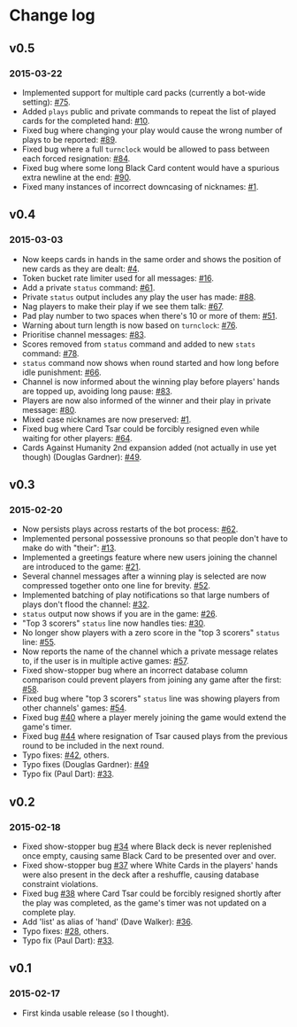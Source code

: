 # Change log

## v0.5
### 2015-03-22
* Implemented support for multiple card packs (currently a bot-wide setting): [#75](https://github.com/grifferz/pah-irc/issues/75).
* Added `plays` public and private commands to repeat the list of played cards for the completed hand: [#10](https://github.com/grifferz/pah-irc/issues/10).
* Fixed bug where changing your play would cause the wrong number of plays to be reported: [#89](https://github.com/grifferz/pah-irc/issues/89).
* Fixed bug where a full `turnclock` would be allowed to pass between each forced resignation: [#84](https://github.com/grifferz/pah-irc/issues/84).
* Fixed bug where some long Black Card content would have a spurious extra newline at the end: [#90](https://github.com/grifferz/pah-irc/issues/90).
* Fixed many instances of incorrect downcasing of nicknames: [#1](https://github.com/grifferz/pah-irc/issues/1).

## v0.4
### 2015-03-03
* Now keeps cards in hands in the same order and shows the position of new cards as they are dealt: [#4](https://github.com/grifferz/pah-irc/issues/4).
* Token bucket rate limiter used for all messages: [#16](https://github.com/grifferz/pah-irc/issues/16).
* Add a private `status` command: [#61](https://github.com/grifferz/pah-irc/issues/61).
* Private `status` output includes any play the user has made: [#88](https://github.com/grifferz/pah-irc/issues/88).
* Nag players to make their play if we see them talk: [#67](https://github.com/grifferz/pah-irc/issues/67).
* Pad play number to two spaces when there's 10 or more of them: [#51](https://github.com/grifferz/pah-irc/issues/51).
* Warning about turn length is now based on `turnclock`: [#76](https://github.com/grifferz/pah-irc/issues/76).
* Prioritise channel messages: [#83](https://github.com/grifferz/pah-irc/issues/83).
* Scores removed from `status` command and added to new `stats` command: [#78](https://github.com/grifferz/pah-irc/issues/78).
* `status` command now shows when round started and how long before idle punishment: [#66](https://github.com/grifferz/pah-irc/issues/66).
* Channel is now informed about the winning play before players' hands are topped up, avoiding long pause: [#83](https://github.com/grifferz/pah-irc/issues/83).
* Players are now also informed of the winner and their play in private message: [#80](https://github.com/grifferz/pah-irc/issues/80).
* Mixed case nicknames are now preserved: [#1](https://github.com/grifferz/pah-irc/issues/1).
* Fixed bug where Card Tsar could be forcibly resigned even while waiting for other players: [#64](https://github.com/grifferz/pah-irc/issues/64).
* Cards Against Humanity 2nd expansion added (not actually in use yet though) (Douglas Gardner): [#49](https://github.com/grifferz/pah-irc/pull/73).

## v0.3
### 2015-02-20
* Now persists plays across restarts of the bot process: [#62](https://github.com/grifferz/pah-irc/issues/62).
* Implemented personal possessive pronouns so that people don't have to make do with "their": [#13](https://github.com/grifferz/pah-irc/issues/13).
* Implemented a greetings feature where new users joining the channel are introduced to the game: [#21](https://github.com/grifferz/pah-irc/issues/21).
* Several channel messages after a winning play is selected are now compressed together onto one line for brevity. [#52](https://github.com/grifferz/pah-irc/issues/52).
* Implemented batching of play notifications so that large numbers of plays don't flood the channel: [#32](https://github.com/grifferz/pah-irc/issues/32).
* `status` output now shows if you are in the game: [#26](https://github.com/grifferz/pah-irc/issues/26).
* "Top 3 scorers" `status` line now handles ties: [#30](https://github.com/grifferz/pah-irc/issues/30).
* No longer show players with a zero score in the "top 3 scorers" `status` line: [#55](https://github.com/grifferz/pah-irc/issues/55).
* Now reports the name of the channel which a private message relates to, if the user is in multiple active games: [#57](https://github.com/grifferz/pah-irc/issues/57).
* Fixed show-stopper bug where an incorrect database column comparison could prevent players from joining any game after the first: [#58](https://github.com/grifferz/pah-irc/issues/58).
* Fixed bug where "top 3 scorers" `status` line was showing players from other channels' games: [#54](https://github.com/grifferz/pah-irc/issues/54).
* Fixed bug [#40](https://github.com/grifferz/pah-irc/issues/40) where a player merely joining the game would extend the game's timer.
* Fixed bug [#44](https://github.com/grifferz/pah-irc/issues/44) where resignation of Tsar caused plays from the previous round to be included in the next round.
* Typo fixes: [#42](https://github.com/grifferz/pah-irc/issues/42), others.
* Typo fixes (Douglas Gardner): [#49](https://github.com/grifferz/pah-irc/pull/49)
* Typo fix (Paul Dart): [#33](http://github.com/grifferz/pah-irc/pull/41).

## v0.2
### 2015-02-18
* Fixed show-stopper bug [#34](http://github.com/grifferz/pah-irc/issues/34) where Black deck is never replenished once empty, causing same Black Card to be presented over and over.
* Fixed show-stopper bug [#37](http://github.com/grifferz/pah-irc/issues/37) where White Cards in the players' hands were also present in the deck after a reshuffle, causing database constraint violations.
* Fixed bug [#38](http://github.com/grifferz/pah-irc/issues/38) where Card Tsar could be forcibly resigned shortly after the play was completed, as the game's timer was not updated on a complete play.
* Add 'list' as alias of 'hand' (Dave Walker): [#36](http://github.com/grifferz/pah-irc/pull/36).
* Typo fixes: [#28](http://github.com/grifferz/pah-irc/issues/28), others.
* Typo fix (Paul Dart): [#33](http://github.com/grifferz/pah-irc/pull/33).
    
## v0.1
### 2015-02-17
* First kinda usable release (so I thought).
